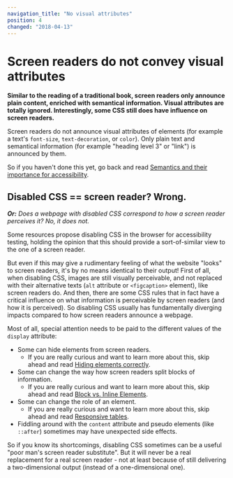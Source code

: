 ```yaml
---
navigation_title: "No visual attributes"
position: 4
changed: "2018-04-13"
---
```


# Screen readers do not convey visual attributes

**Similar to the reading of a traditional book, screen readers only announce plain content, enriched with semantical information. Visual attributes are totally ignored. Interestingly, some CSS still does have influence on screen readers.**

Screen readers do not announce visual attributes of elements (for example a text's `font-size`, `text-decoration`, or `color`). Only plain text and semantical information (for example "heading level 3" or "link") is announced by them.

So if you haven't done this yet, go back and read [Semantics and their importance for accessibility](/knowledge/semantics).

## Disabled CSS == screen reader? Wrong.

_**Or:** Does a webpage with disabled CSS correspond to how a screen reader perceives it? No, it does not._

Some resources propose disabling CSS in the browser for accessibility testing, holding the opinion that this should provide a sort-of-similar view to the one of a screen reader.

But even if this may give a rudimentary feeling of what the website "looks" to screen readers, it's by no means identical to their output! First of all, when disabling CSS, images are still visually perceivable, and not replaced with their alternative texts (`alt` attribute or `<figcaption>` element), like screen readers do. And then, there are some CSS rules that in fact have a critical influence on what information is perceivable by screen readers (and how it is perceived). So disabling CSS usually has fundamentally diverging impacts compared to how screen readers announce a webpage.

Most of all, special attention needs to be paid to the different values of the `display` attribute:

- Some can hide elements from screen readers.
    - If you are really curious and want to learn more about this, skip ahead and read [Hiding elements correctly](/examples/hiding-elements).
- Some can change the way how screen readers split blocks of information.
    - If you are really curious and want to learn more about this, skip ahead and read [Block vs. Inline Elements](/examples/block-vs-inline-elements).
- Some can change the role of an element.
    - If you are really curious and want to learn more about this, skip ahead and read [Responsive tables](/examples/tables/responsive).
- Fiddling around with the `content` attribute and pseudo elements (like `::after`) sometimes may have unexpected side effects.

So if you know its shortcomings, disabling CSS sometimes can be a useful "poor man's screen reader substitute". But it will never be a real replacement for a real screen reader - not at least because of still delivering a two-dimensional output (instead of a one-dimensional one).
